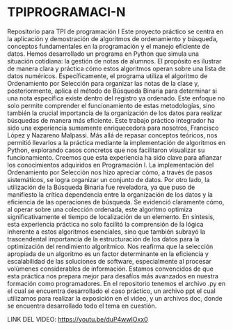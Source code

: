 # TPIPROGRAMACI-N
Repositorio para TPI de programación I
Este proyecto práctico se centra en la aplicación y demostración de algoritmos de ordenamiento y búsqueda, conceptos fundamentales en la programación y el manejo eficiente de datos. Hemos desarrollado un programa en Python que simula una situación cotidiana: la gestión de notas de alumnos. El propósito es ilustrar de manera clara y práctica cómo estos algoritmos operan sobre una lista de datos numéricos. Específicamente, el programa utiliza el algoritmo de Ordenamiento por Selección para organizar las notas de la clase  y, posteriormente, aplica el método de Búsqueda Binaria para determinar si una nota específica existe dentro del registro ya ordenado. Este enfoque no solo permite comprender el funcionamiento de estas metodologías, sino también la crucial importancia de la organización de los datos para realizar búsquedas de manera más eficiente.
Este trabajo práctico integrador ha sido una experiencia sumamente enriquecedora para nosotros, Francisco López y Nazareno Malpassi. Más allá de repasar conceptos teóricos, nos permitió llevarlos a la práctica mediante la implementación de algoritmos en Python, explorando casos concretos que nos facilitaron visualizar su funcionamiento.
Creemos que esta experiencia ha sido clave para afianzar los conocimientos adquiridos en Programación I. La implementación del Ordenamiento por Selección nos hizo apreciar cómo, a través de pasos sistemáticos, se logra organizar un conjunto de datos. Por otro lado, la utilización de la Búsqueda Binaria fue reveladora, ya que puso de manifiesto la crítica dependencia entre la organización de los datos y la eficiencia de las operaciones de búsqueda. Se evidenció claramente cómo, al operar sobre una colección ordenada, este algoritmo optimiza significativamente el tiempo de localización de un elemento.
En síntesis, esta experiencia práctica no solo facilitó la comprensión de la lógica inherente a estos algoritmos esenciales, sino que también subrayó la trascendental importancia de la estructuración de los datos para la optimización del rendimiento algorítmico. Nos reafirma que la selección apropiada de un algoritmo es un factor determinante en la eficiencia y escalabilidad de las soluciones de software, especialmente al procesar volúmenes considerables de información. Estamos convencidos de que esta práctica nos prepara mejor para desafíos más avanzados en nuestra formación como programadores.
En el repositorio tenemos el archivo .py en el cual se encuentra desarrollado el caso práctico, un archivo ppt el cual utilizamos para realizar la exposición en el video, y un archivos doc, donde se encuentra desarrollado todo el tema en cuestión.

LINK DEL VIDEO:
https://youtu.be/duP4wwIOxx0
